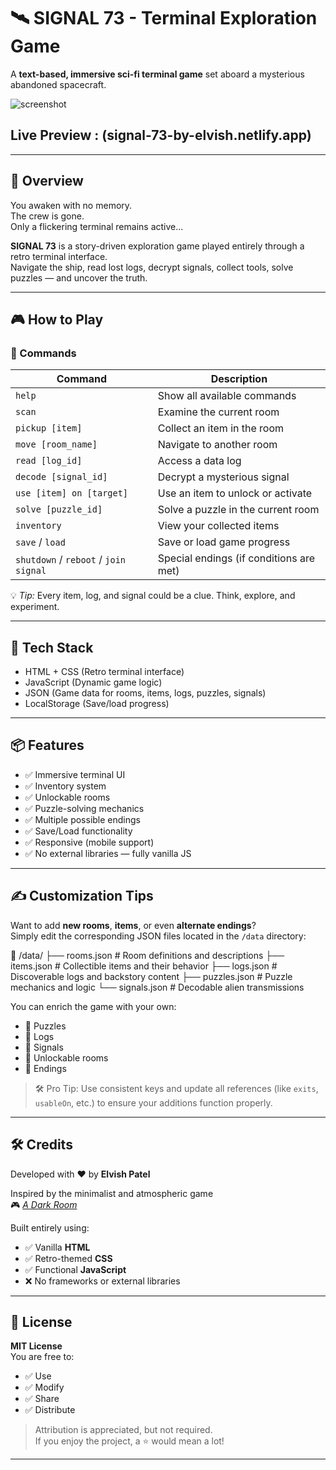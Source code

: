 # 🛰️ SIGNAL 73 - Terminal Exploration Game

A **text-based, immersive sci-fi terminal game** set aboard a mysterious abandoned spacecraft. 

![screenshot](https://github.com/user-attachments/assets/bbd0a768-3194-468f-88ad-39f2764c01e1)


## Live Preview : (signal-73-by-elvish.netlify.app)
---

## 🚀 Overview

You awaken with no memory.  
The crew is gone.  
Only a flickering terminal remains active...

**SIGNAL 73** is a story-driven exploration game played entirely through a retro terminal interface.  
Navigate the ship, read lost logs, decrypt signals, collect tools, solve puzzles — and uncover the truth.

---

## 🎮 How to Play

### 🧭 Commands

| Command | Description |
|--------|-------------|
| `help` | Show all available commands |
| `scan` | Examine the current room |
| `pickup [item]` | Collect an item in the room |
| `move [room_name]` | Navigate to another room |
| `read [log_id]` | Access a data log |
| `decode [signal_id]` | Decrypt a mysterious signal |
| `use [item] on [target]` | Use an item to unlock or activate |
| `solve [puzzle_id]` | Solve a puzzle in the current room |
| `inventory` | View your collected items |
| `save` / `load` | Save or load game progress |
| `shutdown` / `reboot` / `join signal` | Special endings (if conditions are met) |

💡 *Tip:* Every item, log, and signal could be a clue. Think, explore, and experiment.

---

## 🧱 Tech Stack

- HTML + CSS (Retro terminal interface)
- JavaScript (Dynamic game logic)
- JSON (Game data for rooms, items, logs, puzzles, signals)
- LocalStorage (Save/load progress)

---
## 📦 Features

- ✅ Immersive terminal UI
- ✅ Inventory system
- ✅ Unlockable rooms
- ✅ Puzzle-solving mechanics
- ✅ Multiple possible endings
- ✅ Save/Load functionality
- ✅ Responsive (mobile support)
- ✅ No external libraries — fully vanilla JS

---

## ✍️ Customization Tips

Want to add **new rooms**, **items**, or even **alternate endings**?  
Simply edit the corresponding JSON files located in the `/data` directory:

📁 /data/
├── rooms.json # Room definitions and descriptions
├── items.json # Collectible items and their behavior
├── logs.json # Discoverable logs and backstory content
├── puzzles.json # Puzzle mechanics and logic
└── signals.json # Decodable alien transmissions

You can enrich the game with your own:

- 🧩 Puzzles
- 📄 Logs
- 📡 Signals
- 🚪 Unlockable rooms
- 🧠 Endings

> 🛠 Pro Tip: Use consistent keys and update all references (like `exits`, `usableOn`, etc.) to ensure your additions function properly.

---
## 🛠️ Credits

Developed with ❤️ by **Elvish Patel**

Inspired by the minimalist and atmospheric game  
🎮 [*A Dark Room*](https://adarkroom.doublespeakgames.com/)

Built entirely using:

- ✅ Vanilla **HTML**
- ✅ Retro-themed **CSS**
- ✅ Functional **JavaScript**
- ❌ No frameworks or external libraries

---

## 🧾 License

**MIT License**  
You are free to:

- ✅ Use
- ✅ Modify
- ✅ Share
- ✅ Distribute

> Attribution is appreciated, but not required.  
If you enjoy the project, a ⭐ would mean a lot!

---


